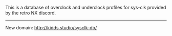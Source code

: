 This is a database of overclock and underclock profiles for sys-clk provided by the retro NX discord.
***
New domain: http://kidds.studio/sysclk-db/
